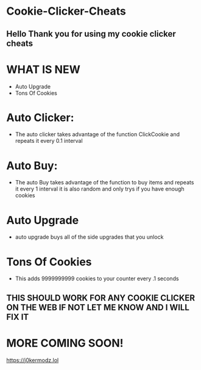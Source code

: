 # Cookie-Clicker-Cheats
## Hello Thank you for using my cookie clicker cheats

# WHAT IS NEW
- Auto Upgrade
- Tons Of Cookies

# Auto Clicker:
- The auto clicker takes advantage of the function ClickCookie and repeats it every 0.1 interval

# Auto Buy:
- The auto Buy takes advantage of the function to buy items and repeats it every 1 interval it is also random and only trys if you have enough cookies

# Auto Upgrade
- auto upgrade buys all of the side upgrades that you unlock

# Tons Of Cookies
- This adds 9999999999 cookies to your counter every .1 seconds

## THIS SHOULD WORK FOR ANY COOKIE CLICKER ON THE WEB IF NOT LET ME KNOW AND I WILL FIX IT

# MORE COMING SOON!
https://j0kermodz.lol
